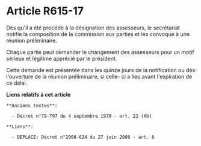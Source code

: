 # Article R615-17

Dès qu'il a été procédé à la désignation des assesseurs, le secrétariat notifie la composition de la commission aux parties
et les convoque à une réunion préliminaire.

Chaque partie peut demander le changement des assesseurs pour un motif sérieux et légitime apprécié par le président.

Cette demande est présentée dans les quinze jours de la notification ou dès l'ouverture de la réunion préliminaire, si celle-
ci a lieu avant l'expiration de ce délai.

**Liens relatifs à cet article**

	**Anciens textes**:

	  - Décret n°79-797 du 4 septembre 1979 - art. 22 (Ab)

	**Liens**:

	  - DEPLACE: Décret n°2008-624 du 27 juin 2008 - art. 6
